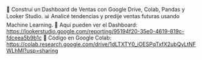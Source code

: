🎯 Construí un Dashboard de Ventas con Google Drive, Colab, Pandas y Looker Studio.
📊 Analicé tendencias y predije ventas futuras usando Machine Learning.
🔗 Aquí pueden ver el Dashboard: https://lookerstudio.google.com/reporting/95194f20-35e0-4619-819c-fdceea5b9b1c
🔗 Código en Google Colab: https://colab.research.google.com/drive/1dLTXTY0_iOESPqTxfX2ubQyLtNFWLhMl?usp=sharing
